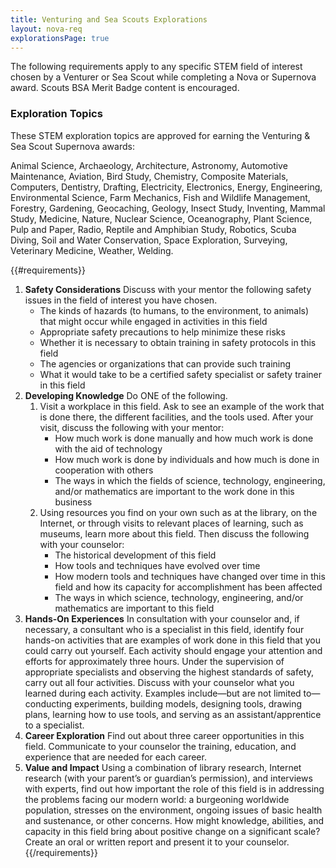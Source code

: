 ```yaml
---
title: Venturing and Sea Scouts Explorations
layout: nova-req
explorationsPage: true
---
```


The following requirements apply to any specific STEM field of interest chosen by a Venturer or Sea Scout while completing a Nova or Supernova award. Scouts BSA Merit Badge content is encouraged.

### Exploration Topics

These STEM exploration topics are approved for earning the Venturing & Sea Scout Supernova awards:

Animal Science, Archaeology, Architecture, Astronomy, Automotive Maintenance, Aviation, Bird Study, Chemistry, Composite Materials, Computers, Dentistry, Drafting, Electricity, Electronics, Energy, Engineering, Environmental Science, Farm Mechanics, Fish and Wildlife Management, Forestry, Gardening, Geocaching, Geology, Insect Study, Inventing, Mammal Study, Medicine, Nature, Nuclear Science, Oceanography, Plant Science, Pulp and Paper, Radio, Reptile and Amphibian Study, Robotics, Scuba Diving, Soil and Water Conservation, Space Exploration, Surveying, Veterinary Medicine, Weather, Welding.

{{#requirements}}
1. **Safety Considerations**
    Discuss with your mentor the following safety issues in the field of interest you have chosen.
    * The kinds of hazards (to humans, to the environment, to animals) that might occur while engaged in activities in this field
    * Appropriate safety precautions to help minimize these risks
    * Whether it is necessary to obtain training in safety protocols in this field
    * The agencies or organizations that can provide such training
    * What it would take to be a certified safety specialist or safety trainer in this field
2. **Developing Knowledge**
    Do ONE of the following.
    1. Visit a workplace in this field. Ask to see an example of the work that is done there, the different facilities, and the tools used. After your visit, discuss the following with your mentor:
        * How much work is done manually and how much work is done with the aid of technology
        * How much work is done by individuals and how much is done in cooperation with others
        * The ways in which the fields of science, technology, engineering, and/or mathematics are important to the work done in this business
    2. Using resources you find on your own such as at the library, on the Internet, or through visits to relevant places of learning, such as museums, learn more about this field. Then discuss the following with your counselor:
        * The historical development of this field
        * How tools and techniques have evolved over time
        * How modern tools and techniques have changed over time in this field and how its capacity for accomplishment has been affected
        * The ways in which science, technology, engineering, and/or mathematics are important to this field
3. **Hands-On Experiences**
    In consultation with your counselor and, if necessary, a consultant who is a specialist in this field, identify four hands-on activities that are examples of work done in this field that you could carry out yourself. Each activity should engage your attention and efforts for approximately three hours. Under the supervision of appropriate specialists and observing the highest standards of safety, carry out all four activities. Discuss with your counselor what you learned during each activity. Examples include—but are not limited to— conducting experiments, building models, designing tools, drawing plans, learning how to use tools, and serving as an assistant/apprentice to a specialist.
4. **Career Exploration**
    Find out about three career opportunities in this field. Communicate to your counselor the training, education, and experience that are needed for each career.
5. **Value and Impact**
    Using a combination of library research, Internet research (with your parent’s or guardian’s permission), and interviews with experts, find out how important the role of this field is in addressing the problems facing our modern world: a burgeoning worldwide population, stresses on the environment, ongoing issues of basic health and sustenance, or other concerns. How might knowledge, abilities, and capacity in this field bring about positive change on a significant scale? Create an oral or written report and present it to your counselor.
{{/requirements}}
